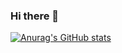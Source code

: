 ### Hi there 👋

[![Anurag's GitHub stats](https://github-readme-stats.vercel.app/api?username=nandu-ncs)](https://github.com/anuraghazra/github-readme-stats)

<!--
**nandu-ncs/nandu-ncs** is a ✨ _special_ ✨ repository because its `README.md` (this file) appears on your GitHub profile.

Here are some ideas to get you started:

- 🔭 I’m currently working on ...
- 🌱 I’m currently learning ...
- 👯 I’m looking to collaborate on ...
- 🤔 I’m looking for help with ...
- 💬 Ask me about ...
- 📫 How to reach me: ...
- 😄 Pronouns: ...
- ⚡ Fun fact: ...
-->
